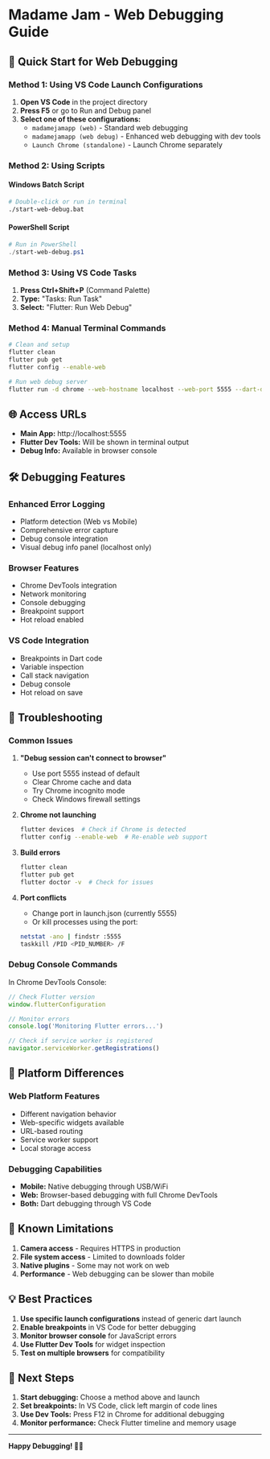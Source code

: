 # Madame Jam - Web Debugging Guide

## 🚀 Quick Start for Web Debugging

### Method 1: Using VS Code Launch Configurations

1. **Open VS Code** in the project directory
2. **Press F5** or go to Run and Debug panel
3. **Select one of these configurations:**
   - `madamejamapp (web)` - Standard web debugging
   - `madamejamapp (web debug)` - Enhanced web debugging with dev tools
   - `Launch Chrome (standalone)` - Launch Chrome separately

### Method 2: Using Scripts

#### Windows Batch Script
```bash
# Double-click or run in terminal
./start-web-debug.bat
```

#### PowerShell Script
```powershell
# Run in PowerShell
./start-web-debug.ps1
```

### Method 3: Using VS Code Tasks

1. **Press Ctrl+Shift+P** (Command Palette)
2. **Type:** "Tasks: Run Task"
3. **Select:** "Flutter: Run Web Debug"

### Method 4: Manual Terminal Commands

```bash
# Clean and setup
flutter clean
flutter pub get
flutter config --enable-web

# Run web debug server
flutter run -d chrome --web-hostname localhost --web-port 5555 --dart-define-from-file env.json --enable-web-dev-tools
```

## 🌐 Access URLs

- **Main App:** http://localhost:5555
- **Flutter Dev Tools:** Will be shown in terminal output
- **Debug Info:** Available in browser console

## 🛠️ Debugging Features

### Enhanced Error Logging
- Platform detection (Web vs Mobile)
- Comprehensive error capture
- Debug console integration
- Visual debug info panel (localhost only)

### Browser Features
- Chrome DevTools integration
- Network monitoring
- Console debugging
- Breakpoint support
- Hot reload enabled

### VS Code Integration
- Breakpoints in Dart code
- Variable inspection
- Call stack navigation
- Debug console
- Hot reload on save

## 🔧 Troubleshooting

### Common Issues

1. **"Debug session can't connect to browser"**
   - Use port 5555 instead of default
   - Clear Chrome cache and data
   - Try Chrome incognito mode
   - Check Windows firewall settings

2. **Chrome not launching**
   ```bash
   flutter devices  # Check if Chrome is detected
   flutter config --enable-web  # Re-enable web support
   ```

3. **Build errors**
   ```bash
   flutter clean
   flutter pub get
   flutter doctor -v  # Check for issues
   ```

4. **Port conflicts**
   - Change port in launch.json (currently 5555)
   - Or kill processes using the port:
   ```bash
   netstat -ano | findstr :5555
   taskkill /PID <PID_NUMBER> /F
   ```

### Debug Console Commands

In Chrome DevTools Console:
```javascript
// Check Flutter version
window.flutterConfiguration

// Monitor errors
console.log('Monitoring Flutter errors...')

// Check if service worker is registered
navigator.serviceWorker.getRegistrations()
```

## 📱 Platform Differences

### Web Platform Features
- Different navigation behavior
- Web-specific widgets available
- URL-based routing
- Service worker support
- Local storage access

### Debugging Capabilities
- **Mobile:** Native debugging through USB/WiFi
- **Web:** Browser-based debugging with full Chrome DevTools
- **Both:** Dart debugging through VS Code

## 🚨 Known Limitations

1. **Camera access** - Requires HTTPS in production
2. **File system access** - Limited to downloads folder
3. **Native plugins** - Some may not work on web
4. **Performance** - Web debugging can be slower than mobile

## 💡 Best Practices

1. **Use specific launch configurations** instead of generic dart launch
2. **Enable breakpoints** in VS Code for better debugging
3. **Monitor browser console** for JavaScript errors
4. **Use Flutter Dev Tools** for widget inspection
5. **Test on multiple browsers** for compatibility

## 🎯 Next Steps

1. **Start debugging:** Choose a method above and launch
2. **Set breakpoints:** In VS Code, click left margin of code lines
3. **Use Dev Tools:** Press F12 in Chrome for additional debugging
4. **Monitor performance:** Check Flutter timeline and memory usage

---

**Happy Debugging! 🐛✨**
